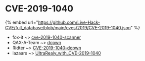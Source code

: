 # CVE-2019-1040
{% embed url="https://github.com/Live-Hack-CVE/full_database/blob/main/cves/2019/CVE-2019-1040.json" %}

* fox-it ~> [cve-2019-1040-scanner](https://www.alice-snow.ru/2019/database/cve-2019-1040/cve-2019-1040-scanner-fox-it)
* QAX-A-Team ~> [dcpwn](https://www.alice-snow.ru/2019/database/cve-2019-1040/dcpwn-qax-a-team)
* Ridter ~> [CVE-2019-1040-dcpwn](https://www.alice-snow.ru/2019/database/cve-2019-1040/cve-2019-1040-dcpwn-ridter)
* lazaars ~> [UltraRealy_with_CVE-2019-1040](https://www.alice-snow.ru/2019/database/cve-2019-1040/ultrarealy_with_cve-2019-1040-lazaars)